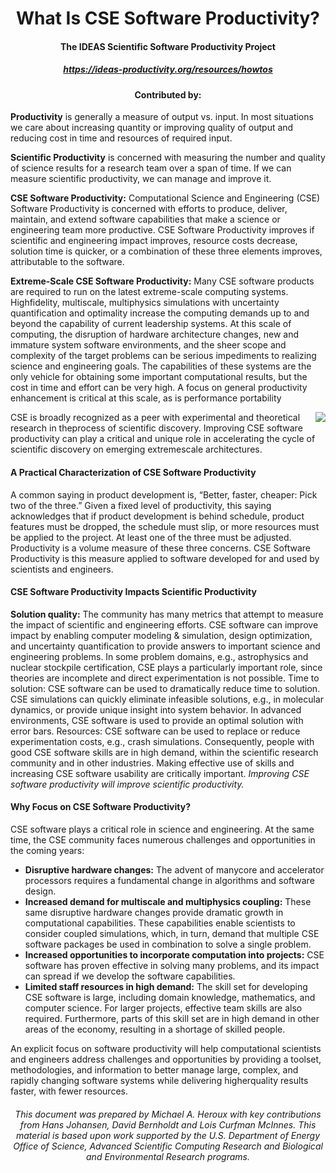 <div align="center">
<h1> What Is CSE Software Productivity? </h1>
<h4> The IDEAS Scientific Software Productivity Project </h4>
<h5> <a href="https://ideas-productivity.org/resources/howtos/">https://ideas-productivity.org/resources/howtos</a> </h5>
<h4> Contributed by: </h4>
</div>

**Productivity** is generally a measure of output vs. input. In most situations we care about increasing quantity
or improving quality of output and reducing cost in time and resources of required input.

**Scientific Productivity** is concerned with measuring the number and quality of science results for a research
team over a span of time. If we can measure scientific productivity, we can manage and improve it.

**CSE Software Productivity:** Computational Science and Engineering (CSE) Software Productivity is
concerned with efforts to produce, deliver, maintain, and extend software capabilities that make a science or
engineering team more productive. CSE Software Productivity improves if scientific and engineering impact
improves, resource costs decrease, solution time is quicker, or a combination of these three elements
improves, attributable to the software.

**Extreme-Scale CSE Software Productivity:** Many CSE software products are required to run on the latest
extreme-scale computing systems. Highfidelity,
multiscale, multiphysics simulations with uncertainty
quantification and optimality increase the computing demands up to and beyond the capability of current
leadership systems. At this scale of computing, the disruption of hardware architecture changes, new and
immature system software environments, and the sheer scope and complexity of the target problems can be
serious impediments to realizing science and engineering goals. The capabilities of these systems are the
only vehicle for obtaining some important computational results, but the cost in time and effort can be very
high. A focus on general productivity enhancement is critical at this scale, as is performance portability

<p align="left">
<img align="right" src="https://i.ibb.co/HxGXp4W/0productivity.png">
CSE is broadly recognized as a peer with experimental and theoretical research in theprocess of scientific discovery. Improving CSE software productivity can play a critical and unique role in accelerating the cycle of scientific discovery on emerging extremescale
architectures.
<br>
<h4>A Practical Characterization of CSE Software Productivity</h4>
A common saying in product development is, “Better, faster, cheaper: Pick two of the three.” Given a fixed level of productivity, this saying acknowledges that if product development is behind schedule, product features must be dropped, the schedule must slip, or more resources must be applied to the project. At least one of the three must be adjusted. Productivity is a volume measure of these three concerns. CSE Software Productivity is this measure applied to software developed for and used by scientists and
engineers.</p>

<h4>CSE Software Productivity Impacts Scientific Productivity</h4>
<b>Solution quality:</b> The community has many metrics that attempt to measure the impact of scientific and
engineering efforts. CSE software can improve impact by enabling computer modeling & simulation, design
optimization, and uncertainty quantification to provide answers to important science and engineering
problems. In some problem domains, e.g., astrophysics and nuclear stockpile certification, CSE plays a
particularly important role, since theories are incomplete and direct experimentation is not possible.
Time to solution: CSE software can be used to dramatically reduce time to solution. CSE simulations can
quickly eliminate infeasible solutions, e.g., in molecular dynamics, or provide unique insight into system
behavior. In advanced environments, CSE software is used to provide an optimal solution with error bars.
Resources: CSE software can be used to replace or reduce experimentation costs, e.g., crash simulations.
Consequently, people with good CSE software skills are in high demand, within the scientific research
community and in other industries. Making effective use of skills and increasing CSE software usability are
critically important.
<i>Improving CSE software productivity will improve scientific productivity.</i>

<h4>Why Focus on CSE Software Productivity?</h4>
CSE software plays a critical role in science and engineering. At the same time, the CSE community faces
numerous challenges and opportunities in the coming years:
<ul>
<li><b>Disruptive hardware changes:</b> The advent of manycore
and accelerator processors requires a
fundamental change in algorithms and software design.</li>
<li><b>Increased demand for multiscale and multiphysics coupling:</b> These same disruptive hardware
changes provide dramatic growth in computational capabilities. These capabilities enable scientists to
consider coupled simulations, which, in turn, demand that multiple CSE software packages be used in
combination to solve a single problem.</li>
<li><b>Increased opportunities to incorporate computation into projects:</b> CSE software has proven
effective in solving many problems, and its impact can spread if
we develop the software capabilities.</li>
<li><b>Limited staff resources in high demand:</b> The skill set for developing CSE software is large, including
domain knowledge, mathematics, and computer science. For larger projects, effective team skills are
also required. Furthermore, parts of this skill set are in high demand in other areas of the economy,
resulting in a shortage of skilled people.</li>
</ul>

An explicit focus on software productivity will help computational scientists and engineers address challenges
and opportunities by providing a toolset, methodologies, and information to better manage large, complex, and
rapidly changing software systems while delivering higherquality
results faster, with fewer resources.

<h6 align="center">This document was prepared by Michael A. Heroux with key contributions from Hans Johansen, David
Bernholdt and Lois Curfman McInnes. This material is based upon work supported by the U.S. Department of Energy Office of Science, Advanced Scientific Computing Research and Biological and Environmental Research programs.</h6>
